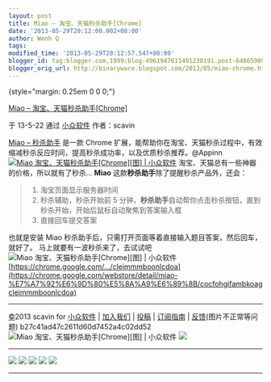 ```yaml
---
layout: post
title: Miao – 淘宝、天猫秒杀助手[Chrome]
date: '2013-05-29T20:12:00.002+08:00'
author: Wenh Q
tags:
modified_time: '2013-05-29T20:12:57.547+08:00'
blogger_id: tag:blogger.com,1999:blog-4961947611491238191.post-6486598908019635808
blogger_orig_url: http://binaryware.blogspot.com/2013/05/miao-chrome.html
---
```


 {style="margin: 0.25em 0 0 0;"}

[Miao – 淘宝、天猫秒杀助手[Chrome]](http://www.appinn.com/miao-taobao/)

于 13-5-22 通过 [小众软件](http://www.appinn.com/) 作者：scavin


[Miao – 秒杀助手](http://www.appinn.com/miao-taobao/) 是一款 Chrome
扩展，能帮助你在淘宝、天猫秒杀过程中，有效缩减秒杀反应时间，提高秒杀成功率，以及优质秒杀推荐。@Appinn
[![Miao 淘宝、天猫秒杀助手[Chrome][图] |
小众软件](http://img3.appinn.com/images/201305/2013-05-225-03-18.png/o "Miao 淘宝、天猫秒杀助手[Chrome][图] | 小众软件")](http://www.appinn.com/miao-taobao/)
淘宝、天猫总有一些神器的价格，所以就有了秒杀…
**Miao** 这款**秒杀助手**除了提醒秒杀产品外，还会：

> 1.  淘宝页面显示服务器时间
> 2.  秒杀辅助，秒杀开始前 5
>     分钟，**秒杀助手**自动帮你点击秒杀按钮，直到秒杀开始，开始后鼠标自动聚焦到答案输入框
> 3.  直接回车提交答案

也就是安装 Miao
秒杀助手后，只需打开页面等着直接输入题目答案，然后回车，就好了。
马上就要有一波秒杀来了，去试试吧
![Miao 淘宝、天猫秒杀助手[Chrome][图] |
小众软件](http://www.appinn.com/wp-content/down.gif "点击右侧的链接下载本软件")
[https://chrome.google.com/…/cleimmmboonlcdoa](https://chrome.google.com/webstore/detail/miao-%E7%A7%92%E6%9D%80%E5%8A%A9%E6%89%8B/cocfohgifambkoagcleimmmboonlcdoa)

* * * * *

[©](http://www.appinn.com/copyright/?utm_source=feeds&utm_medium=copyright&utm_campaign=feeds "版权声明")2013
scavin for
[小众软件](http://www.appinn.com/?utm_source=feeds&utm_medium=appinn&utm_campaign=feeds "本文来自小众软件")
|
[加入我们](http://www.appinn.com/join-us/?utm_source=feeds&utm_medium=joinus&utm_campaign=feeds "加入小众软件")
|
[投稿](http://www.appinn.com/contribute/?utm_source=feeds&utm_medium=contribute&utm_campaign=feeds "给小众软件投稿")
|
[订阅指南](http://www.appinn.com/feeds-subscribe/?utm_source=feeds&utm_medium=feedsubscribe&utm_campaign=feeds "可以分类订阅小众，Windows/MAC/游戏")
| [反馈](http://appinn.wufoo.com/forms/eccae-aeeae/)(图片不正常等问题)
b27c41ad47c2611d60d7452a4c02dd52
![Miao 淘宝、天猫秒杀助手[Chrome][图] |
小众软件](http://s33.sitemeter.com/meter.asp?site=s33appinn "Miao 淘宝、天猫秒杀助手[Chrome][图] | 小众软件")
![](http://appinn.feedsportal.com/c/33935/f/615575/s/2c3eaa13/mf.gif)

  --------------------------------------------------------------------------------------------------------------------------------------------------------------------------------------------------------------------------------------------------------------------------------------------------------------------------------------------------------------------------------------------------------------------------------------------------------------------------------------------------------------------------------------------------------------------------------------------------------------------------------------------------------------------------------------------------------------------------------------------------------------------------------------------------------------------------------------------------------------------------------------------------------------------------------------------------------------------------------------------------------------------------------------------------------------------------------------------------------------------------------------------------------------------------------------------------------------------------------------------------------------------------------------------------------------------------------------- --
  [![](http://res3.feedsportal.com/social/twitter.png)](http://share.feedsportal.com/share/twitter/?u=http%3A%2F%2Fwww.appinn.com%2Fmiao-taobao%2F&t=Miao+%E2%80%93+%E6%B7%98%E5%AE%9D%E3%80%81%E5%A4%A9%E7%8C%AB%E7%A7%92%E6%9D%80%E5%8A%A9%E6%89%8B%5BChrome%5D) [![](http://res3.feedsportal.com/social/facebook.png)](http://share.feedsportal.com/share/facebook/?u=http%3A%2F%2Fwww.appinn.com%2Fmiao-taobao%2F&t=Miao+%E2%80%93+%E6%B7%98%E5%AE%9D%E3%80%81%E5%A4%A9%E7%8C%AB%E7%A7%92%E6%9D%80%E5%8A%A9%E6%89%8B%5BChrome%5D) [![](http://res3.feedsportal.com/social/linkedin.png)](http://share.feedsportal.com/share/linkedin/?u=http%3A%2F%2Fwww.appinn.com%2Fmiao-taobao%2F&t=Miao+%E2%80%93+%E6%B7%98%E5%AE%9D%E3%80%81%E5%A4%A9%E7%8C%AB%E7%A7%92%E6%9D%80%E5%8A%A9%E6%89%8B%5BChrome%5D) [![](http://res3.feedsportal.com/social/googleplus.png)](http://share.feedsportal.com/share/gplus/?u=http%3A%2F%2Fwww.appinn.com%2Fmiao-taobao%2F&t=Miao+%E2%80%93+%E6%B7%98%E5%AE%9D%E3%80%81%E5%A4%A9%E7%8C%AB%E7%A7%92%E6%9D%80%E5%8A%A9%E6%89%8B%5BChrome%5D) [![](http://res3.feedsportal.com/social/email.png)](http://share.feedsportal.com/share/email/?u=http%3A%2F%2Fwww.appinn.com%2Fmiao-taobao%2F&t=Miao+%E2%80%93+%E6%B7%98%E5%AE%9D%E3%80%81%E5%A4%A9%E7%8C%AB%E7%A7%92%E6%9D%80%E5%8A%A9%E6%89%8B%5BChrome%5D)   
  --------------------------------------------------------------------------------------------------------------------------------------------------------------------------------------------------------------------------------------------------------------------------------------------------------------------------------------------------------------------------------------------------------------------------------------------------------------------------------------------------------------------------------------------------------------------------------------------------------------------------------------------------------------------------------------------------------------------------------------------------------------------------------------------------------------------------------------------------------------------------------------------------------------------------------------------------------------------------------------------------------------------------------------------------------------------------------------------------------------------------------------------------------------------------------------------------------------------------------------------------------------------------------------------------------------------------------------- --
